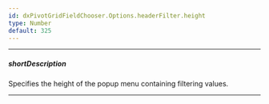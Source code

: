 ```yaml
---
id: dxPivotGridFieldChooser.Options.headerFilter.height
type: Number
default: 325
---
```

---
##### shortDescription
Specifies the height of the popup menu containing filtering values.

---
